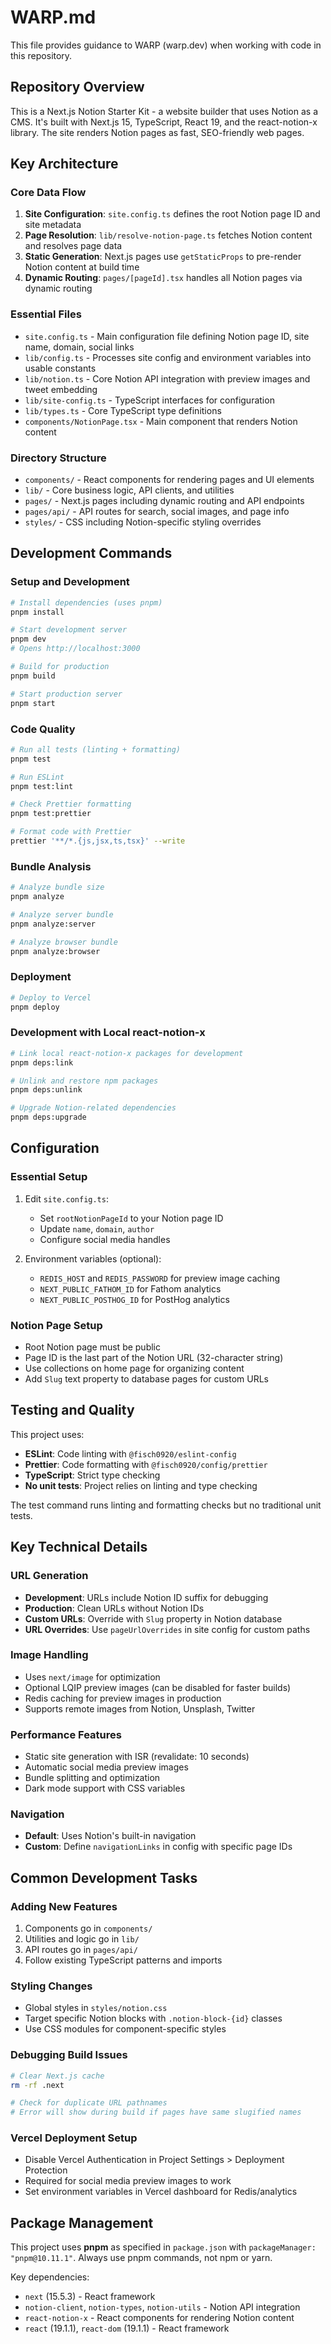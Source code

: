 # WARP.md

This file provides guidance to WARP (warp.dev) when working with code in this repository.

## Repository Overview

This is a Next.js Notion Starter Kit - a website builder that uses Notion as a CMS. It's built with Next.js 15, TypeScript, React 19, and the react-notion-x library. The site renders Notion pages as fast, SEO-friendly web pages.

## Key Architecture

### Core Data Flow
1. **Site Configuration**: `site.config.ts` defines the root Notion page ID and site metadata
2. **Page Resolution**: `lib/resolve-notion-page.ts` fetches Notion content and resolves page data
3. **Static Generation**: Next.js pages use `getStaticProps` to pre-render Notion content at build time
4. **Dynamic Routing**: `pages/[pageId].tsx` handles all Notion pages via dynamic routing

### Essential Files
- `site.config.ts` - Main configuration file defining Notion page ID, site name, domain, social links
- `lib/config.ts` - Processes site config and environment variables into usable constants
- `lib/notion.ts` - Core Notion API integration with preview images and tweet embedding
- `lib/site-config.ts` - TypeScript interfaces for configuration
- `lib/types.ts` - Core TypeScript type definitions
- `components/NotionPage.tsx` - Main component that renders Notion content

### Directory Structure
- `components/` - React components for rendering pages and UI elements
- `lib/` - Core business logic, API clients, and utilities  
- `pages/` - Next.js pages including dynamic routing and API endpoints
- `pages/api/` - API routes for search, social images, and page info
- `styles/` - CSS including Notion-specific styling overrides

## Development Commands

### Setup and Development
```bash
# Install dependencies (uses pnpm)
pnpm install

# Start development server
pnpm dev
# Opens http://localhost:3000

# Build for production
pnpm build

# Start production server
pnpm start
```

### Code Quality
```bash
# Run all tests (linting + formatting)
pnpm test

# Run ESLint
pnpm test:lint

# Check Prettier formatting
pnpm test:prettier

# Format code with Prettier
prettier '**/*.{js,jsx,ts,tsx}' --write
```

### Bundle Analysis
```bash
# Analyze bundle size
pnpm analyze

# Analyze server bundle
pnpm analyze:server  

# Analyze browser bundle
pnpm analyze:browser
```

### Deployment
```bash
# Deploy to Vercel
pnpm deploy
```

### Development with Local react-notion-x
```bash
# Link local react-notion-x packages for development
pnpm deps:link

# Unlink and restore npm packages
pnpm deps:unlink

# Upgrade Notion-related dependencies
pnpm deps:upgrade
```

## Configuration

### Essential Setup
1. Edit `site.config.ts`:
   - Set `rootNotionPageId` to your Notion page ID
   - Update `name`, `domain`, `author`
   - Configure social media handles

2. Environment variables (optional):
   - `REDIS_HOST` and `REDIS_PASSWORD` for preview image caching
   - `NEXT_PUBLIC_FATHOM_ID` for Fathom analytics
   - `NEXT_PUBLIC_POSTHOG_ID` for PostHog analytics

### Notion Page Setup
- Root Notion page must be public
- Page ID is the last part of the Notion URL (32-character string)
- Use collections on home page for organizing content
- Add `Slug` text property to database pages for custom URLs

## Testing and Quality

This project uses:
- **ESLint**: Code linting with `@fisch0920/eslint-config`
- **Prettier**: Code formatting with `@fisch0920/config/prettier`
- **TypeScript**: Strict type checking
- **No unit tests**: Project relies on linting and type checking

The test command runs linting and formatting checks but no traditional unit tests.

## Key Technical Details

### URL Generation
- **Development**: URLs include Notion ID suffix for debugging
- **Production**: Clean URLs without Notion IDs
- **Custom URLs**: Override with `Slug` property in Notion database
- **URL Overrides**: Use `pageUrlOverrides` in site config for custom paths

### Image Handling  
- Uses `next/image` for optimization
- Optional LQIP preview images (can be disabled for faster builds)
- Redis caching for preview images in production
- Supports remote images from Notion, Unsplash, Twitter

### Performance Features
- Static site generation with ISR (revalidate: 10 seconds)
- Automatic social media preview images
- Bundle splitting and optimization
- Dark mode support with CSS variables

### Navigation
- **Default**: Uses Notion's built-in navigation
- **Custom**: Define `navigationLinks` in config with specific page IDs

## Common Development Tasks

### Adding New Features
1. Components go in `components/`
2. Utilities and logic go in `lib/`
3. API routes go in `pages/api/`
4. Follow existing TypeScript patterns and imports

### Styling Changes
- Global styles in `styles/notion.css`
- Target specific Notion blocks with `.notion-block-{id}` classes
- Use CSS modules for component-specific styles

### Debugging Build Issues
```bash
# Clear Next.js cache
rm -rf .next

# Check for duplicate URL pathnames
# Error will show during build if pages have same slugified names
```

### Vercel Deployment Setup
- Disable Vercel Authentication in Project Settings > Deployment Protection
- Required for social media preview images to work
- Set environment variables in Vercel dashboard for Redis/analytics

## Package Management

This project uses **pnpm** as specified in `package.json` with `packageManager: "pnpm@10.11.1"`. Always use pnpm commands, not npm or yarn.

Key dependencies:
- `next` (15.5.3) - React framework  
- `notion-client`, `notion-types`, `notion-utils` - Notion API integration
- `react-notion-x` - React components for rendering Notion content
- `react` (19.1.1), `react-dom` (19.1.1) - React framework